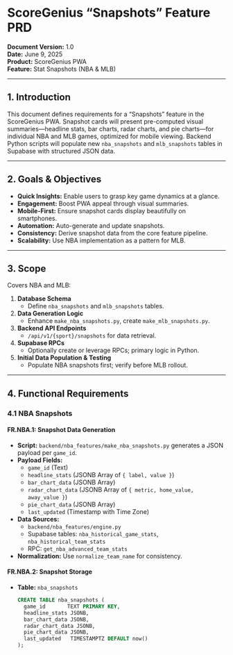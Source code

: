 # ScoreGenius “Snapshots” Feature PRD

**Document Version:** 1.0  
**Date:** June 9, 2025  
**Product:** ScoreGenius PWA  
**Feature:** Stat Snapshots (NBA & MLB)

---

## 1. Introduction

This document defines requirements for a “Snapshots” feature in the ScoreGenius PWA. Snapshot cards will present pre-computed visual summaries—headline stats, bar charts, radar charts, and pie charts—for individual NBA and MLB games, optimized for mobile viewing. Backend Python scripts will populate new `nba_snapshots` and `mlb_snapshots` tables in Supabase with structured JSON data.

---

## 2. Goals & Objectives

- **Quick Insights:** Enable users to grasp key game dynamics at a glance.
- **Engagement:** Boost PWA appeal through visual summaries.
- **Mobile-First:** Ensure snapshot cards display beautifully on smartphones.
- **Automation:** Auto-generate and update snapshots.
- **Consistency:** Derive snapshot data from the core feature pipeline.
- **Scalability:** Use NBA implementation as a pattern for MLB.

---

## 3. Scope

Covers NBA and MLB:

1. **Database Schema**
   - Define `nba_snapshots` and `mlb_snapshots` tables.
2. **Data Generation Logic**
   - Enhance `make_nba_snapshots.py`, create `make_mlb_snapshots.py`.
3. **Backend API Endpoints**
   - `/api/v1/{sport}/snapshots` for data retrieval.
4. **Supabase RPCs**
   - Optionally create or leverage RPCs; primary logic in Python.
5. **Initial Data Population & Testing**
   - Populate NBA snapshots first; verify before MLB rollout.

---

## 4. Functional Requirements

### 4.1 NBA Snapshots

#### FR.NBA.1: Snapshot Data Generation

- **Script:** `backend/nba_features/make_nba_snapshots.py` generates a JSON payload per `game_id`.
- **Payload Fields:**
  - `game_id` (Text)
  - `headline_stats` (JSONB Array of `{ label, value }`)
  - `bar_chart_data` (JSONB Array)
  - `radar_chart_data` (JSONB Array of `{ metric, home_value, away_value }`)
  - `pie_chart_data` (JSONB Array)
  - `last_updated` (Timestamp with Time Zone)
- **Data Sources:**
  - `backend/nba_features/engine.py`
  - Supabase tables: `nba_historical_game_stats`, `nba_historical_team_stats`
  - RPC: `get_nba_advanced_team_stats`
- **Normalization:** Use `normalize_team_name` for consistency.

#### FR.NBA.2: Snapshot Storage

- **Table:** `nba_snapshots`
  ```sql
  CREATE TABLE nba_snapshots (
    game_id       TEXT PRIMARY KEY,
    headline_stats JSONB,
    bar_chart_data JSONB,
    radar_chart_data JSONB,
    pie_chart_data JSONB,
    last_updated   TIMESTAMPTZ DEFAULT now()
  );
  ```
